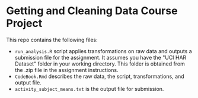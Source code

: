 # Getting and Cleaning Data Course Project

This repo contains the following files:

- `run_analysis.R` script applies transformations on raw data and outputs a submission file for the assignment. It assumes you have the "UCI HAR Dataset" folder in your working directory. This folder is obtained from the .zip file in the assignment instructions.
- `CodeBook.Rmd` describes the raw data, the script, transformations, and output file.
- `activity_subject_means.txt` is the output file for submission.
